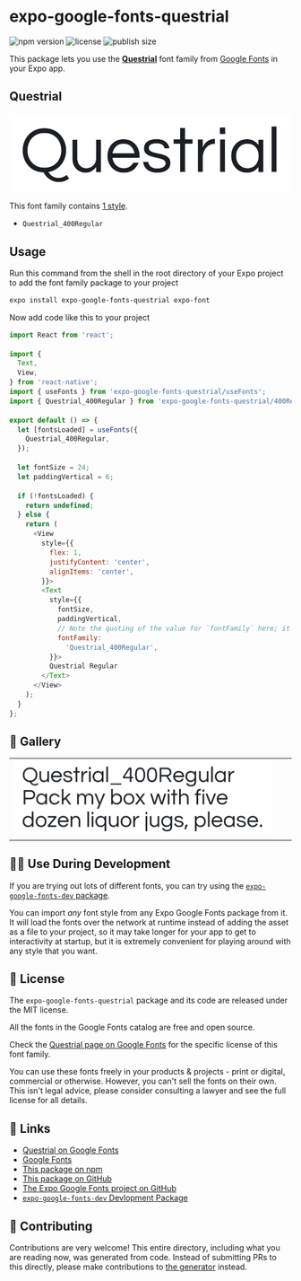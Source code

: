 # expo-google-fonts-questrial

![npm version](https://flat.badgen.net/npm/v/expo-google-fonts-questrial)
![license](https://flat.badgen.net/github/license/expo/google-fonts)
![publish size](https://flat.badgen.net/packagephobia/install/expo-google-fonts-questrial)

This package lets you use the [**Questrial**](https://fonts.google.com/specimen/Questrial) font family from [Google Fonts](https://fonts.google.com/) in your Expo app.

## Questrial

![Questrial](./font-family.png)

This font family contains [1 style](#-gallery).

- `Questrial_400Regular`

## Usage

Run this command from the shell in the root directory of your Expo project to add the font family package to your project
```sh
expo install expo-google-fonts-questrial expo-font
```

Now add code like this to your project
```js
import React from 'react';

import {
  Text,
  View,
} from 'react-native';
import { useFonts } from 'expo-google-fonts-questrial/useFonts';
import { Questrial_400Regular } from 'expo-google-fonts-questrial/400Regular';

export default () => {
  let [fontsLoaded] = useFonts({
    Questrial_400Regular,
  });

  let fontSize = 24;
  let paddingVertical = 6;

  if (!fontsLoaded) {
    return undefined;
  } else {
    return (
      <View
        style={{
          flex: 1,
          justifyContent: 'center',
          alignItems: 'center',
        }}>
        <Text
          style={{
            fontSize,
            paddingVertical,
            // Note the quoting of the value for `fontFamily` here; it expects a string!
            fontFamily:
              'Questrial_400Regular',
          }}>
          Questrial Regular
        </Text>
      </View>
    );
  }
};

```

## 🔡 Gallery


||||
|-|-|-|
|![Questrial_400Regular](.//400Regular/Questrial_400Regular.ttf.png)||||


## 👩‍💻 Use During Development

If you are trying out lots of different fonts, you can try using the [`expo-google-fonts-dev` package](https://github.com/freeboub/google-fonts/tree/master/font-packages/dev#readme).

You can import *any* font style from any Expo Google Fonts package from it. It will load the fonts
over the network at runtime instead of adding the asset as a file to your project, so it may take longer
for your app to get to interactivity at startup, but it is extremely convenient
for playing around with any style that you want.

## 📖 License

The `expo-google-fonts-questrial` package and its code are released under the MIT license.

All the fonts in the Google Fonts catalog are free and open source.

Check the [Questrial page on Google Fonts](https://fonts.google.com/specimen/Questrial) for the specific license of this font family.

You can use these fonts freely in your products & projects - print or digital, commercial or otherwise. However, you can't sell the fonts on their own. This isn't legal advice, please consider consulting a lawyer and see the full license for all details.

## 🔗 Links

- [Questrial on Google Fonts](https://fonts.google.com/specimen/Questrial)
- [Google Fonts](https://fonts.google.com/)
- [This package on npm](https://www.npmjs.com/package/expo-google-fonts-questrial)
- [This package on GitHub](https://github.com/freeboub/google-fonts/tree/master/font-packages/questrial)
- [The Expo Google Fonts project on GitHub](https://github.com/freeboub/google-fonts)
- [`expo-google-fonts-dev` Devlopment Package](https://github.com/freeboub/google-fonts/tree/master/font-packages/dev)

## 🤝 Contributing

Contributions are very welcome! This entire directory, including what you are reading now, was generated from code. Instead of submitting PRs to this directly, please make contributions to [the generator](https://github.com/freeboub/google-fonts/tree/master/packages/generator) instead.
